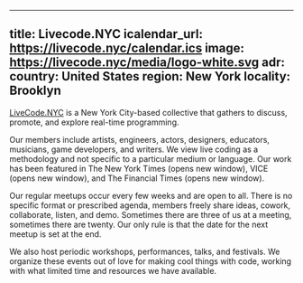 
---
title: Livecode.NYC
icalendar_url: https://livecode.nyc/calendar.ics
image: https://livecode.nyc/media/logo-white.svg
adr:
    country: United States
    region: New York
    locality: Brooklyn
---

[LiveCode.NYC](https://livecode.nyc/) is a New York City-based collective that gathers to discuss, promote, and explore real-time programming.

Our members include artists, engineers, actors, designers, educators, musicians, game developers, and writers. We view live coding as a methodology and not specific to a particular medium or language. Our work has been featured in The New York Times (opens new window), VICE (opens new window), and The Financial Times (opens new window).

Our regular meetups occur every few weeks and are open to all. There is no specific format or prescribed agenda, members freely share ideas, cowork, collaborate, listen, and demo. Sometimes there are three of us at a meeting, sometimes there are twenty. Our only rule is that the date for the next meetup is set at the end.

We also host periodic workshops, performances, talks, and festivals. We organize these events out of love for making cool things with code, working with what limited time and resources we have available.
